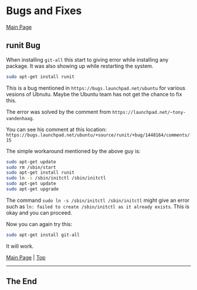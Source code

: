 <a id="top"></a>

# Bugs and Fixes

[Main Page](README.md)

## runit Bug

When installing `git-all` this start to giving error while installing any package. It was also showing up while restarting the system.

```sh
sudo apt-get install runit
```

This is a bug mentioned in `https://bugs.launchpad.net/ubuntu` for various vesions of Ubnutu. Maybe the Ubuntu team has not get the chance to fix this.


The error was solved by the comment from `https://launchpad.net/~tony-vandenhaag`.

You can see his comment at this location: `https://bugs.launchpad.net/ubuntu/+source/runit/+bug/1448164/comments/15`

The simple workaround mentioned by the above guy is:

```sh
sudo apt-get update
sudo rm /sbin/start
sudo apt-get install runit
sudo ln -s /sbin/initctl /sbin/initctl
sudo apt-get update
sudo apt-get upgrade
```

The command `sudo ln -s /sbin/initctl /sbin/initctl` might give an error such as `ln: failed to create /sbin/initctl as it already exists`. This is okay and you can proceed.

Now you can again try this:
```sh
sudo apt-get install git-all
```

It will work.

[Main Page](README.md) | [Top](#top)

---

## The End
